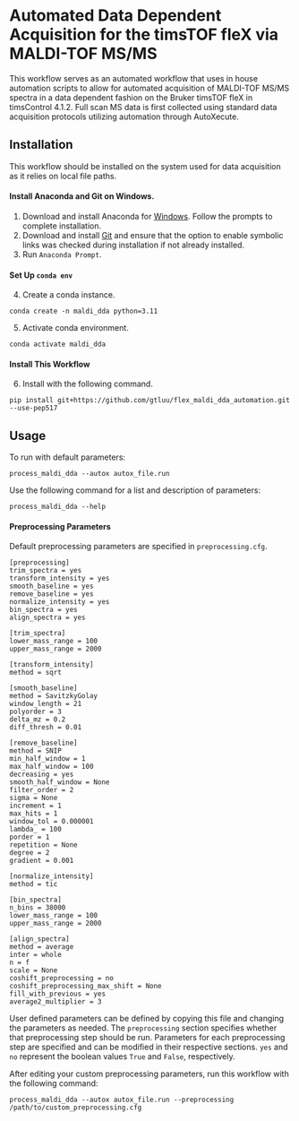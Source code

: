 # Automated Data Dependent Acquisition for the timsTOF fleX via MALDI-TOF MS/MS

This workflow serves as an automated workflow that uses in house automation scripts to allow for automated acquisition 
of MALDI-TOF MS/MS spectra in a data dependent fashion on the Bruker timsTOF fleX in timsControl 4.1.2. Full scan MS 
data is first collected using standard data acquisition protocols utilizing automation through AutoXecute. 

## Installation

This workflow should be installed on the system used for data acquisition as it relies on local file paths.

#### Install Anaconda and Git on Windows.

1. Download and install Anaconda for [Windows](https://repo.anaconda.com/archive/Anaconda3-2023.07-2-Windows-x86_64.exe). 
Follow the prompts to complete installation.
2. Download and install [Git](https://git-scm.com/downloads) and ensure that the option to enable symbolic links was 
checked during installation if not already installed.
3. Run ```Anaconda Prompt```.

#### Set Up ```conda env```

4. Create a conda instance.
```
conda create -n maldi_dda python=3.11
```
5. Activate conda environment.
```
conda activate maldi_dda
```

#### Install This Workflow

6. Install with the following command.
```
pip install git+https://github.com/gtluu/flex_maldi_dda_automation.git --use-pep517
```

## Usage

To run with default parameters:

```
process_maldi_dda --autox autox_file.run
```

Use the following command for a list and description of parameters:

```
process_maldi_dda --help
```

#### Preprocessing Parameters

Default preprocessing parameters are specified in ```preprocessing.cfg```.

```
[preprocessing]
trim_spectra = yes
transform_intensity = yes
smooth_baseline = yes
remove_baseline = yes
normalize_intensity = yes
bin_spectra = yes
align_spectra = yes

[trim_spectra]
lower_mass_range = 100
upper_mass_range = 2000

[transform_intensity]
method = sqrt

[smooth_baseline]
method = SavitzkyGolay
window_length = 21
polyorder = 3
delta_mz = 0.2
diff_thresh = 0.01

[remove_baseline]
method = SNIP
min_half_window = 1
max_half_window = 100
decreasing = yes
smooth_half_window = None
filter_order = 2
sigma = None
increment = 1
max_hits = 1
window_tol = 0.000001
lambda_ = 100
porder = 1
repetition = None
degree = 2
gradient = 0.001

[normalize_intensity]
method = tic

[bin_spectra]
n_bins = 38000
lower_mass_range = 100
upper_mass_range = 2000

[align_spectra]
method = average
inter = whole
n = f
scale = None
coshift_preprocessing = no
coshift_preprocessing_max_shift = None
fill_with_previous = yes
average2_multiplier = 3

```

User defined parameters can be defined by copying this file and changing the parameters as needed. The 
```preprocessing``` section specifies whether that preprocessing step should be run. Parameters for each preprocessing 
step are specified and can be modified in their respective sections. ```yes``` and ```no``` represent the boolean 
values ```True``` and ```False```, respectively.

After editing your custom preprocessing parameters, run this workflow with the following command:

```
process_maldi_dda --autox autox_file.run --preprocessing /path/to/custom_preprocessing.cfg
```